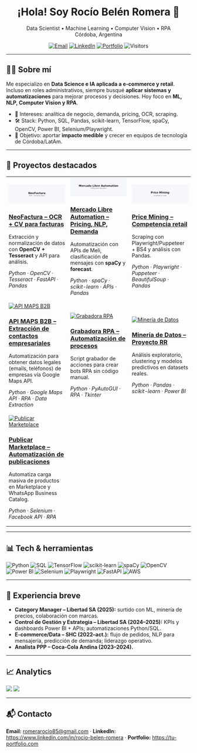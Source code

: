 <!-- PORTADA -->
<h1 align="center">¡Hola! Soy Rocío Belén Romera 👋</h1>
<p align="center">
Data Scientist • Machine Learning • Computer Vision • RPA<br/>
Córdoba, Argentina
</p>

<p align="center">
  <a href="mailto:romerarocio85@gmail.com"><img alt="Email" src="https://img.shields.io/badge/Email-Contactar-informational?logo=gmail"></a>
  <a href="https://www.linkedin.com/in/rocio-belen-romera"><img alt="LinkedIn" src="https://img.shields.io/badge/LinkedIn-Perfil-blue?logo=linkedin"></a>
  <a href="https://tu-portfolio.com"><img alt="Portfolio" src="https://img.shields.io/badge/Portfolio-Live-brightgreen"></a>
  <img alt="Visitors" src="https://komarev.com/ghpvc/?username=rocio-romera&label=Visitas&style=flat">
</p>

---

## 👩‍💻 Sobre mí
Me especializo en **Data Science e IA aplicada a e-commerce y retail**. Incluso en roles administrativos, siempre busqué **aplicar sistemas y automatizaciones** para mejorar procesos y decisiones. Hoy foco en **ML, NLP, Computer Vision y RPA**.

- 🔎 Intereses: analítica de negocio, demanda, pricing, OCR, scraping.
- 🛠️ Stack: Python, SQL, Pandas, scikit-learn, TensorFlow, spaCy, OpenCV, Power BI, Selenium/Playwright.
- 🎯 Objetivo: aportar **impacto medible** y crecer en equipos de tecnología de Córdoba/LatAm.

---

## 🚀 Proyectos destacados
<table>
  <tr>
    <td width="33%">
      <a href="https://github.com/rocio-romera/neo-factura">
        <img src="assets/neo-banner.png" alt="NeoFactura" />
        <h3>NeoFactura – OCR + CV para facturas</h3>
      </a>
      <p>Extracción y normalización de datos con <b>OpenCV + Tesseract</b> y API para análisis.</p>
      <p><i>Python · OpenCV · Tesseract · FastAPI · Pandas</i></p>
    </td>
    <td width="33%">
      <a href="https://github.com/rocio-romera/meli-automation">
        <img src="assets/meli-banner.png" alt="Mercado Libre Automation" />
        <h3>Mercado Libre Automation – Pricing, NLP, Demanda</h3>
      </a>
      <p>Automatización con APIs de Meli, clasificación de mensajes con <b>spaCy</b> y <b>forecast</b>.</p>
      <p><i>Python · spaCy · scikit-learn · APIs · Pandas</i></p>
    </td>
    <td width="33%">
      <a href="https://github.com/rocio-romera/retail-price-mining">
        <img src="assets/price-banner.png" alt="Price Mining" />
        <h3>Price Mining – Competencia retail</h3>
      </a>
      <p>Scraping con Playwright/Puppeteer + BS4 y análisis con Pandas.</p>
      <p><i>Python · Playwright · Puppeteer · BeautifulSoup · Pandas</i></p>
    </td>
  </tr>

  <tr>
    <td width="33%">
      <a href="https://github.com/rocioromera911/API_MAPS_B2B">
        <img src="assets/maps-banner.png" alt="API MAPS B2B" />
        <h3>API MAPS B2B – Extracción de contactos empresariales</h3>
      </a>
      <p>Automatización para obtener datos legales (emails, teléfonos) de empresas vía Google Maps API.</p>
      <p><i>Python · Google Maps API · RPA · Data Extraction</i></p>
    </td>
    <td width="33%">
      <a href="https://github.com/rocioromera911/grabadora-rpa">
        <img src="assets/rpa-banner.png" alt="Grabadora RPA" />
        <h3>Grabadora RPA – Automatización de procesos</h3>
      </a>
      <p>Script grabador de acciones para crear bots RPA sin código manual.</p>
      <p><i>Python · PyAutoGUI · RPA · Tkinter</i></p>
    </td>
    <td width="33%">
      <a href="https://github.com/rocioromera911/Mineria_Datos_Proyecto_RR">
        <img src="assets/mineria-banner.png" alt="Minería de Datos" />
        <h3>Minería de Datos – Proyecto RR</h3>
      </a>
      <p>Análisis exploratorio, clustering y modelos predictivos en datasets reales.</p>
      <p><i>Python · Pandas · scikit-learn · Power BI</i></p>
    </td>
  </tr>

  <tr>
    <td width="33%">
      <a href="https://github.com/rocioromera911/Publicar_Marketplace">
        <img src="assets/marketplace-banner.png" alt="Publicar Marketplace" />
        <h3>Publicar Marketplace – Automatización de publicaciones</h3>
      </a>
      <p>Automatiza carga masiva de productos en Marketplace y WhatsApp Business Catalog.</p>
      <p><i>Python · Selenium · Facebook API · RPA</i></p>
    </td>
  </tr>
</table>

---

## 📊 Tech & herramientas
![Python](https://img.shields.io/badge/Python-3.x-informational?logo=python)
![SQL](https://img.shields.io/badge/SQL-PostgreSQL-informational?logo=postgresql)
![TensorFlow](https://img.shields.io/badge/TensorFlow-ML-orange?logo=tensorflow)
![scikit-learn](https://img.shields.io/badge/scikit--learn-ML-yellow)
![spaCy](https://img.shields.io/badge/spaCy-NLP-blue)
![OpenCV](https://img.shields.io/badge/OpenCV-CV-success)
![Power BI](https://img.shields.io/badge/PowerBI-Analytics-critical?logo=powerbi)
![Selenium](https://img.shields.io/badge/Selenium-RPA-lightgrey?logo=selenium)
![Playwright](https://img.shields.io/badge/Playwright-Scraping-brightgreen?logo=playwright)
![FastAPI](https://img.shields.io/badge/FastAPI-Backend-0fa)
![AWS](https://img.shields.io/badge/AWS-Básico-232f3e?logo=amazonaws)

---

## 🧠 Experiencia breve
- **Category Manager – Libertad SA (2025):** surtido con ML, minería de precios, colaboración con marcas.
- **Control de Gestión y Estrategia – Libertad SA (2024–2025):** KPIs y dashboards Power BI + APIs; automatizaciones Python/SQL.
- **E-commerce/Data – SHC (2022–act.):** flujo de pedidos, NLP para mensajería, predicción de demanda; liderazgo operativo.
- **Analista PPP – Coca-Cola Andina (2023–2024).**

---

## 📈 Analytics
<p align="left">
  <img height="160" src="https://github-readme-stats.vercel.app/api?username=rocio-romera&show_icons=true&hide_title=true" />
  <img height="160" src="https://github-readme-stats.vercel.app/api/top-langs/?username=rocio-romera&layout=compact&hide_title=true" />
</p>

---

## 📬 Contacto
**Email:** romerarocio85@gmail.com · **LinkedIn:** https://www.linkedin.com/in/rocio-belen-romera · **Portfolio:** https://tu-portfolio.com
